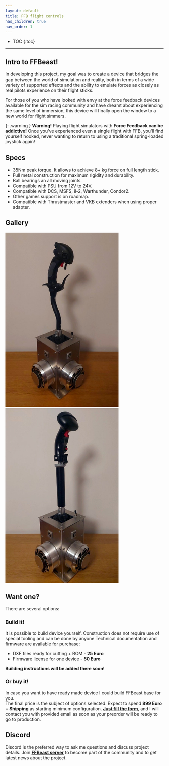 ```yaml
---
layout: default
title: FFB flight controls
has_children: true
nav_order: 1
---
```


- TOC
{:toc}

---

## Intro to FFBeast!

In developing this project, my goal was to create a device that bridges the gap between the world of simulation and reality,
both in terms of a wide variety of supported effects and the ability to emulate forces as closely as real pilots
experience on their flight sticks.

For those of you who have looked with envy at the force feedback devices available for the sim racing community and
have dreamt about experiencing the same level of immersion, this device will finally open the window to a new world
for flight simmers.

{: .warning }
**Warning!** Playing flight simulators with **Force Feedback can be addictive!** Once you've experienced even a single
flight with FFB, you'll find yourself hooked, never wanting to return to using a traditional spring-loaded joystick again!

## Specs

 - 35Nm peak torque. It allows to achieve 8+ kg force on full length stick.
 - Full metal construction for maximum rigidity and durability.
 - Ball bearings an all moving joints.
 - Compatible with PSU from 12V to 24V.
 - Compatible with DCS, MSFS, il-2, Warthunder, Condor2.
 - Other games support is on roadmap.
 - Compatible with Thrustmaster and VKB extenders when using proper adapter.

## Gallery
<img src="../../assets/images/vkb_on_extender.jpg" width="360">
<img src="../../assets/images/thrustmaster_on_extender.jpg" width="360">

## Want one?

There are several options:

### Build it! 
It is possible to build device yourself. Construction does not require use of special tooling and can be done by anyone
Technical documentation and firmware are available for purchase: 

- DXF files ready for cutting + BOM - **25 Euro**
- Firmware license for one device - **50 Euro**

**Building instructions will be added there soon!**

### Or buy it!
In case you want to have ready made device I could build FFBeast base for you.    
The final price is the subject of options selected. Expect to spend **899 Euro + Shipping** as starting minimum configuration.
 [**Just fill the form**](https://forms.gle/nyH7mn7TG4byqH4g7), and I will contact you with provided email as soon as your preorder will be ready to go to production.

## Discord
Discord is the preferred way to ask me questions and discuss project details. 
Join [**FFBeast server**](https://discord.gg/Gt6rnvrZKu) to become part of the community and to get latest news about the project.  





